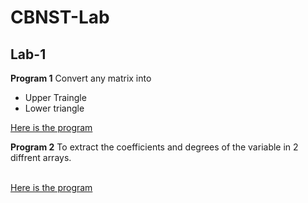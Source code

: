 # CBNST-Lab

## Lab-1
**Program 1** Convert any matrix into 
* Upper Traingle
* Lower triangle</br>

[Here is the program](https://github.com/akshatprogrammer/CBNST-Lab/blob/main/UpperAndLowerTriangle.cpp)</br>

**Program 2** To extract the coefficients and degrees of the variable in 2 diffrent arrays.

</br>[Here is the program](https://github.com/akshatprogrammer/CBNST-Lab/blob/main/DegreeAndCoeffecient.cpp)
